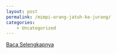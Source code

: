 ```yaml
---
layout: post
permalink: /mimpi-orang-jatuh-ke-jurang/
categories:
    - Uncategorized
---
```


[Baca Selengkapnya](/06)